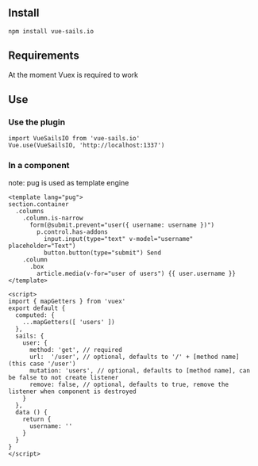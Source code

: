 ## Install ##
```
npm install vue-sails.io
```

## Requirements ##
At the moment Vuex is required to work

## Use ##
### Use the plugin ###
```
import VueSailsIO from 'vue-sails.io'
Vue.use(VueSailsIO, 'http://localhost:1337')
```
### In a component ###
note: pug is used as template engine
```
<template lang="pug">
section.container
  .columns
    .column.is-narrow
      form(@submit.prevent="user({ username: username })")
        p.control.has-addons
          input.input(type="text" v-model="username" placeholder="Text")
          button.button(type="submit") Send
    .column
      .box
        article.media(v-for="user of users") {{ user.username }}
</template>

<script>
import { mapGetters } from 'vuex'
export default {
  computed: {
    ...mapGetters([ 'users' ])
  },
  sails: {
    user: {
      method: 'get', // required
      url:  '/user', // optional, defaults to '/' + [method name] (this case '/user')
      mutation: 'users', // optional, defaults to [method name], can be false to not create listener
      remove: false, // optional, defaults to true, remove the listener when component is destroyed
    }
  },
  data () {
    return {
      username: ''
    }
  }
}
</script>
```


